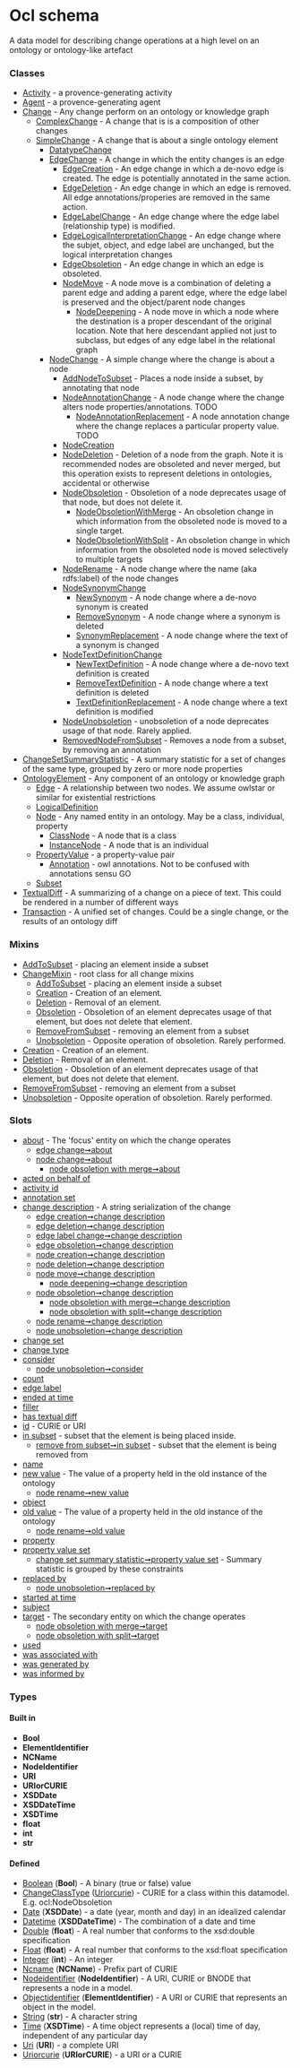 
# Ocl schema


A data model for describing change operations at a high level on an ontology or ontology-like artefact


### Classes

 * [Activity](Activity.md) - a provence-generating activity
 * [Agent](Agent.md) - a provence-generating agent
 * [Change](Change.md) - Any change perform on an ontology or knowledge graph
    * [ComplexChange](ComplexChange.md) - A change that is is a composition of other changes
    * [SimpleChange](SimpleChange.md) - A change that is about a single ontology element
       * [DatatypeChange](DatatypeChange.md)
       * [EdgeChange](EdgeChange.md) - A change in which the entity changes is an edge
          * [EdgeCreation](EdgeCreation.md) - An edge change in which a de-novo edge is created. The edge is potentially annotated in the same action.
          * [EdgeDeletion](EdgeDeletion.md) - An edge change in which an edge is removed. All edge annotations/properies are removed in the same action.
          * [EdgeLabelChange](EdgeLabelChange.md) - An edge change where the edge label (relationship type) is modified.
          * [EdgeLogicalInterpretationChange](EdgeLogicalInterpretationChange.md) - An edge change where the subjet, object, and edge label are unchanged, but the logical interpretation changes
          * [EdgeObsoletion](EdgeObsoletion.md) - An edge change in which an edge is obsoleted.
          * [NodeMove](NodeMove.md) - A node move is a combination of deleting a parent edge and adding a parent edge, where the edge label is preserved and the object/parent node changes
             * [NodeDeepening](NodeDeepening.md) - A node move in which a node where the destination is a proper descendant of the original location. Note that here descendant applied not just to subclass, but edges of any edge label in the relational graph
       * [NodeChange](NodeChange.md) - A simple change where the change is about a node
          * [AddNodeToSubset](AddNodeToSubset.md) - Places a node inside a subset, by annotating that node
          * [NodeAnnotationChange](NodeAnnotationChange.md) - A node change where the change alters node properties/annotations. TODO
             * [NodeAnnotationReplacement](NodeAnnotationReplacement.md) - A node annotation change where the change replaces a particular property value. TODO
          * [NodeCreation](NodeCreation.md)
          * [NodeDeletion](NodeDeletion.md) - Deletion of a node from the graph. Note it is recommended nodes are obsoleted and never merged, but this operation exists to represent deletions in ontologies, accidental or otherwise
          * [NodeObsoletion](NodeObsoletion.md) - Obsoletion of a node deprecates usage of that node, but does not delete it.
             * [NodeObsoletionWithMerge](NodeObsoletionWithMerge.md) - An obsoletion change in which information from the obsoleted node is moved to a single target.
             * [NodeObsoletionWithSplit](NodeObsoletionWithSplit.md) - An obsoletion change in which information from the obsoleted node is moved selectively to multiple targets
          * [NodeRename](NodeRename.md) - A node change where the name (aka rdfs:label) of the node changes
          * [NodeSynonymChange](NodeSynonymChange.md)
             * [NewSynonym](NewSynonym.md) - A node change where a de-novo synonym is created
             * [RemoveSynonym](RemoveSynonym.md) - A node change where a synonym is deleted
             * [SynonymReplacement](SynonymReplacement.md) - A node change where the text of a synonym is changed
          * [NodeTextDefinitionChange](NodeTextDefinitionChange.md)
             * [NewTextDefinition](NewTextDefinition.md) - A node change where a de-novo text definition is created
             * [RemoveTextDefinition](RemoveTextDefinition.md) - A node change where a text definition is deleted
             * [TextDefinitionReplacement](TextDefinitionReplacement.md) - A node change where a text definition is modified
          * [NodeUnobsoletion](NodeUnobsoletion.md) - unobsoletion of a node deprecates usage of that node. Rarely applied.
          * [RemovedNodeFromSubset](RemovedNodeFromSubset.md) - Removes a node from a subset, by removing an annotation
 * [ChangeSetSummaryStatistic](ChangeSetSummaryStatistic.md) - A summary statistic for a set of changes of the same type, grouped by zero or more node properties
 * [OntologyElement](OntologyElement.md) - Any component of an ontology or knowledge graph
    * [Edge](Edge.md) - A relationship between two nodes. We assume owlstar or similar for existential restrictions
    * [LogicalDefinition](LogicalDefinition.md)
    * [Node](Node.md) - Any named entity in an ontology. May be a class, individual, property
       * [ClassNode](ClassNode.md) - A node that is a class
       * [InstanceNode](InstanceNode.md) - A node that is an individual
    * [PropertyValue](PropertyValue.md) - a property-value pair
       * [Annotation](Annotation.md) - owl annotations. Not to be confused with annotations sensu GO
    * [Subset](Subset.md)
 * [TextualDiff](TextualDiff.md) - A summarizing of a change on a piece of text. This could be rendered in a number of different ways
 * [Transaction](Transaction.md) - A unified set of changes. Could be a single change, or the results of an ontology diff

### Mixins

 * [AddToSubset](AddToSubset.md) - placing an element inside a subset
 * [ChangeMixin](ChangeMixin.md) - root class for all change mixins
    * [AddToSubset](AddToSubset.md) - placing an element inside a subset
    * [Creation](Creation.md) - Creation of an element.
    * [Deletion](Deletion.md) - Removal of an element.
    * [Obsoletion](Obsoletion.md) - Obsoletion of an element deprecates usage of that element, but does not delete that element.
    * [RemoveFromSubset](RemoveFromSubset.md) - removing an element from a subset
    * [Unobsoletion](Unobsoletion.md) - Opposite operation of obsoletion. Rarely performed.
 * [Creation](Creation.md) - Creation of an element.
 * [Deletion](Deletion.md) - Removal of an element.
 * [Obsoletion](Obsoletion.md) - Obsoletion of an element deprecates usage of that element, but does not delete that element.
 * [RemoveFromSubset](RemoveFromSubset.md) - removing an element from a subset
 * [Unobsoletion](Unobsoletion.md) - Opposite operation of obsoletion. Rarely performed.

### Slots

 * [about](about.md) - The 'focus' entity on which the change operates
    * [edge change➞about](edge_change_about.md)
    * [node change➞about](node_change_about.md)
       * [node obsoletion with merge➞about](node_obsoletion_with_merge_about.md)
 * [acted on behalf of](acted_on_behalf_of.md)
 * [activity id](activity_id.md)
 * [annotation set](annotation_set.md)
 * [change description](change_description.md) - A string serialization of the change
    * [edge creation➞change description](edge_creation_change_description.md)
    * [edge deletion➞change description](edge_deletion_change_description.md)
    * [edge label change➞change description](edge_label_change_change_description.md)
    * [edge obsoletion➞change description](edge_obsoletion_change_description.md)
    * [node creation➞change description](node_creation_change_description.md)
    * [node deletion➞change description](node_deletion_change_description.md)
    * [node move➞change description](node_move_change_description.md)
       * [node deepening➞change description](node_deepening_change_description.md)
    * [node obsoletion➞change description](node_obsoletion_change_description.md)
       * [node obsoletion with merge➞change description](node_obsoletion_with_merge_change_description.md)
       * [node obsoletion with split➞change description](node_obsoletion_with_split_change_description.md)
    * [node rename➞change description](node_rename_change_description.md)
    * [node unobsoletion➞change description](node_unobsoletion_change_description.md)
 * [change set](change_set.md)
 * [change type](change_type.md)
 * [consider](consider.md)
    * [node unobsoletion➞consider](node_unobsoletion_consider.md)
 * [count](count.md)
 * [edge label](edge_label.md)
 * [ended at time](ended_at_time.md)
 * [filler](filler.md)
 * [has textual diff](has_textual_diff.md)
 * [id](id.md) - CURIE or URI
 * [in subset](in_subset.md) - subset that the element is being placed inside.
    * [remove from subset➞in subset](remove_from_subset_in_subset.md) - subset that the element is being removed from
 * [name](name.md)
 * [new value](new_value.md) - The value of a property held in the old instance of the ontology
    * [node rename➞new value](node_rename_new_value.md)
 * [object](object.md)
 * [old value](old_value.md) - The value of a property held in the old instance of the ontology
    * [node rename➞old value](node_rename_old_value.md)
 * [property](property.md)
 * [property value set](property_value_set.md)
    * [change set summary statistic➞property value set](change_set_summary_statistic_property_value_set.md) - Summary statistic is grouped by these constraints
 * [replaced by](replaced_by.md)
    * [node unobsoletion➞replaced by](node_unobsoletion_replaced_by.md)
 * [started at time](started_at_time.md)
 * [subject](subject.md)
 * [target](target.md) - The secondary entity on which the change operates
    * [node obsoletion with merge➞target](node_obsoletion_with_merge_target.md)
    * [node obsoletion with split➞target](node_obsoletion_with_split_target.md)
 * [used](used.md)
 * [was associated with](was_associated_with.md)
 * [was generated by](was_generated_by.md)
 * [was informed by](was_informed_by.md)

### Types


#### Built in

 * **Bool**
 * **ElementIdentifier**
 * **NCName**
 * **NodeIdentifier**
 * **URI**
 * **URIorCURIE**
 * **XSDDate**
 * **XSDDateTime**
 * **XSDTime**
 * **float**
 * **int**
 * **str**

#### Defined

 * [Boolean](types/Boolean.md)  (**Bool**)  - A binary (true or false) value
 * [ChangeClassType](types/ChangeClassType.md)  ([Uriorcurie](types/Uriorcurie.md))  - CURIE for a class within this datamodel. E.g. ocl:NodeObsoletion
 * [Date](types/Date.md)  (**XSDDate**)  - a date (year, month and day) in an idealized calendar
 * [Datetime](types/Datetime.md)  (**XSDDateTime**)  - The combination of a date and time
 * [Double](types/Double.md)  (**float**)  - A real number that conforms to the xsd:double specification
 * [Float](types/Float.md)  (**float**)  - A real number that conforms to the xsd:float specification
 * [Integer](types/Integer.md)  (**int**)  - An integer
 * [Ncname](types/Ncname.md)  (**NCName**)  - Prefix part of CURIE
 * [Nodeidentifier](types/Nodeidentifier.md)  (**NodeIdentifier**)  - A URI, CURIE or BNODE that represents a node in a model.
 * [Objectidentifier](types/Objectidentifier.md)  (**ElementIdentifier**)  - A URI or CURIE that represents an object in the model.
 * [String](types/String.md)  (**str**)  - A character string
 * [Time](types/Time.md)  (**XSDTime**)  - A time object represents a (local) time of day, independent of any particular day
 * [Uri](types/Uri.md)  (**URI**)  - a complete URI
 * [Uriorcurie](types/Uriorcurie.md)  (**URIorCURIE**)  - a URI or a CURIE
